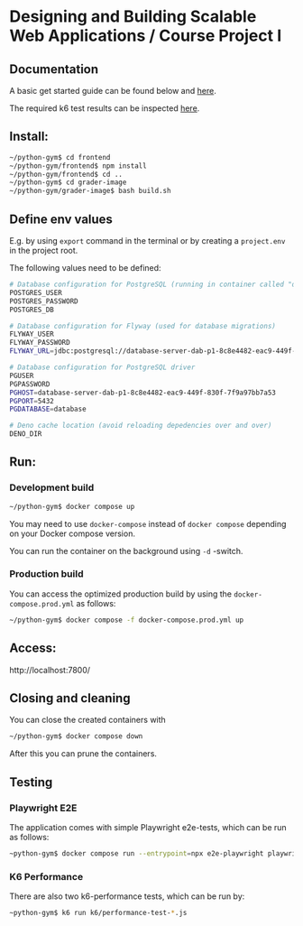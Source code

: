 # Designing and Building Scalable Web Applications / Course Project I

## Documentation

A basic get started guide can be found below and [here](./doc/RUNNING.md).

The required k6 test results can be inspected [here](./doc/PERFORMANCE_TEST_RESULTS.md).

## Install:

```sh
~/python-gym$ cd frontend
~/python-gym/frontend$ npm install
~/python-gym/frontend$ cd ..
~/python-gym$ cd grader-image
~/python-gym/grader-image$ bash build.sh
```

## Define env values

E.g. by using `export` command in the terminal or by creating a `project.env` in the project root.

The following values need to be defined:

```sh
# Database configuration for PostgreSQL (running in container called "database-server-dab-p1-8c8e4482-eac9-449f-830f-7f9a97bb7a53")
POSTGRES_USER
POSTGRES_PASSWORD
POSTGRES_DB

# Database configuration for Flyway (used for database migrations)
FLYWAY_USER
FLYWAY_PASSWORD
FLYWAY_URL=jdbc:postgresql://database-server-dab-p1-8c8e4482-eac9-449f-830f-7f9a97bb7a53:5432/database

# Database configuration for PostgreSQL driver
PGUSER
PGPASSWORD
PGHOST=database-server-dab-p1-8c8e4482-eac9-449f-830f-7f9a97bb7a53
PGPORT=5432
PGDATABASE=database

# Deno cache location (avoid reloading depedencies over and over)
DENO_DIR
```

## Run:

### Development build

```sh
~/python-gym$ docker compose up
```

You may need to use `docker-compose` instead of `docker compose` depending on your Docker compose version.

You can run the container on the background using `-d` -switch.

### Production build

You can access the optimized production build by using the `docker-compose.prod.yml` as follows:

```sh
~/python-gym$ docker compose -f docker-compose.prod.yml up
```

## Access:

http://localhost:7800/

## Closing and cleaning

You can close the created containers with

```sh
~/python-gym$ docker compose down
```

After this you can prune the containers.

## Testing

### Playwright E2E

The application comes with simple Playwright e2e-tests, which can be run as follows:

```sh
~python-gym$ docker compose run --entrypoint=npx e2e-playwright playwright test && docker compose rm -sf
```

### K6 Performance

There are also two k6-performance tests, which can be run by:

```sh
~python-gym$ k6 run k6/performance-test-*.js
```
